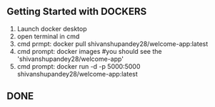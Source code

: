 ## Getting Started with DOCKERS 

1. Launch docker desktop
2. open terminal in cmd
3. cmd prmpt:  docker pull shivanshupandey28/welcome-app:latest
4. cmd prompt: docker images #you should see the 'shivanshupandey28/welcome-app'
5. cmd prompt: docker run -d -p 5000:5000 shivanshupandey28/welcome-app:latest

## DONE 